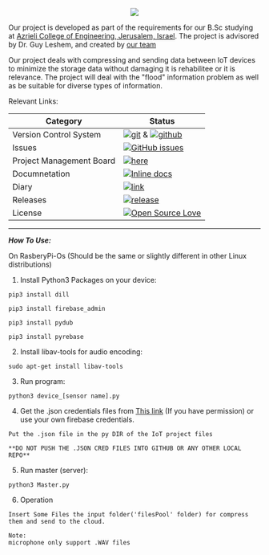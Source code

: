 

<p align="center">
  <img src="https://mspalliance.com/wp-content/uploads/2017/03/IoT.png">
</p>


Our project is developed as part of the requirements for our B.Sc studying at [Azrieli College of Engineering, Jerusalem, Israel](https://www.jce.ac.il/).
The project is advisored by Dr. Guy Leshem, and created by [our team](https://github.com/itamargs/Iot_Project/wiki/Our-Team)


Our project deals with compressing and sending data between IoT devices to minimize the storage data without damaging it is rehabilitee or it is relevance.
The project will deal with the "flood" information problem as well as be suitable for diverse types of information.


Relevant Links:


 |Category|Status|
|---|---|
| Version Control System| [![git](https://img.shields.io/badge/Version%20Control-Git-green.svg)](https://git-scm.com/) & [![github](https://img.shields.io/badge/Version%20Control-Github-green.svg)](https://github.com/) |
| Issues | [![GitHub issues](https://img.shields.io/github/issues/meitarsh/m.s-aluminium-manager-app.svg?style=flat)](https://github.com/itamargs/Iot_Project/issues) |
| Project Management Board| [![here](https://img.shields.io/badge/Project%20Management%20Board-On%20demand-lightgrey.svg)](https://github.com/itamargs/Iot_Project/projects/1) |
| Documnetation | [![Inline docs](http://inch-ci.org/github/meitarsh/m.s-aluminium-manager-app.svg?branch=master)](https://github.com/itamargs/Iot_Project/wiki/Documents) |
| Diary |  [![link](https://img.shields.io/badge/Diary-On%20demand-blue.svg)](https://calendar.google.com/calendar/embed?src=e0luturcbaalb57knbt17hq83k%40group.calendar.google.com&ctz=Asia%2FJerusalem) |
| Releases |  [![release](http://github-release-version.herokuapp.com/github/meitarsh/m.s-aluminium-manager-app/release.svg?style=flat)](https://github.com/itamargs/Iot_Project/releases) |
| License | [![Open Source Love](https://badges.frapsoft.com/os/mit/mit.svg?v=102)](https://github.com/itamargs/Iot_Project/blob/master/LICENSE)|
---
***How To Use:***

On RasberyPi-Os (Should be the same or slightly different in other Linux distributions)

1. Install Python3 Packages on your device:
```
pip3 install dill
	
pip3 install firebase_admin
	
pip3 install pydub
	
pip3 install pyrebase 
```
	
2. Install libav-tools for audio encoding:
```
sudo apt-get install libav-tools
```	
3. Run program:
```
python3 device_[sensor name].py
```	
4. Get the .json credentials files from  [This link](https://www.dropbox.com/home/%D7%A4%D7%A8%D7%95%D7%99%D7%99%D7%A7%D7%98%20%D7%92%D7%9E%D7%A8%20-%20IoT/credentials) (If you have permission) or use your own firebase credentials.
```
Put the .json file in the py DIR of the IoT project files

**DO NOT PUSH THE .JSON CRED FILES INTO GITHUB OR ANY OTHER LOCAL REPO**
```	
5. Run master (server):
```
python3 Master.py
```
6. Operation
```
Insert Some Files the input folder('filesPool' folder) for compress them and send to the cloud.

Note: 
microphone only support .WAV files
```	
